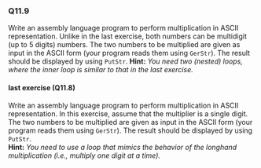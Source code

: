 
### Q11.9

Write an assembly language program to perform multiplication in ASCII representation. Unlike in the last exercise, both numbers can be multidigit (up to 5 digits) numbers. The two numbers to be multiplied are given as input in the ASCII form (your program reads them using `GerStr`). The result should be displayed by using `PutStr`.
**Hint:** *You need two (nested) loops, where the inner loop is similar to that in the last exercise.*

#### last exercise (Q11.8)

Write an assembly language program to perform multiplication in ASCII representation. In this exercise, assume that the multiplier is a single digit. The two numbers to be multiplied are given as input in the ASCII form (your program reads them using `GerStr`). The result should be displayed by using `PutStr`.   
**Hint:** *You need to use a loop that mimics the behavior of the longhand multiplication (i.e., multiply one digit at a time).*
